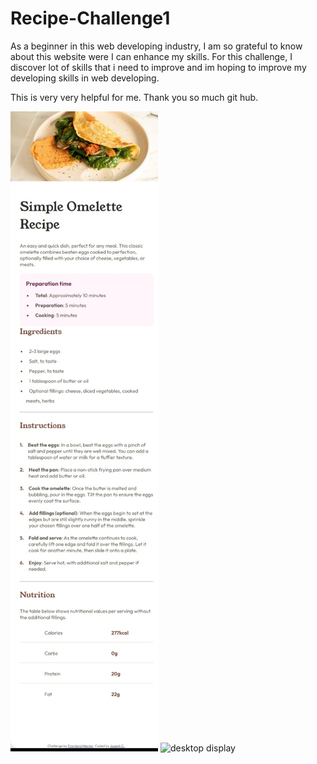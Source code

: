 # Recipe-Challenge1

As a beginner in this web developing industry, I am so grateful to know about this website were I can enhance my skills. For this challenge, I discover lot of skills that i need to improve and im hoping to improve my developing skills in web developing.

This is very very helpful for me. Thank you so much git hub.

![mobile display](https://github.com/Otep02/Recipe-Challenge1/blob/main/mobile.jpeg?raw=true)
![desktop display]()
